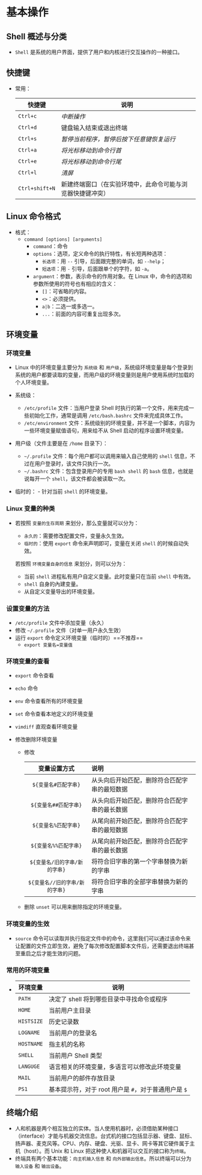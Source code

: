 # 基本操作

## Shell 概述与分类

- `Shell` 是系统的用户界面，提供了用户和内核进行交互操作的一种接口。

## 快捷键

- 常用：	

    | 快捷键         | 说明                                                       |
    | -------------- | ---------------------------------------------------------- |
    | `Ctrl+c`       | *中断操作*                                                 |
    | `Ctrl+d`       | 键盘输入结束或退出终端                                     |
    | `Ctrl+s`       | *暂停当前程序，暂停后按下任意键恢复运行*                   |
    | `Ctrl+a`       | *将光标移动到命令行首*                                     |
    | `Ctrl+e`       | *将光标移动到命令行尾*                                     |
    | `Ctrl+l`       | *清屏*                                                     |
    | `Ctrl+shift+N` | 新建终端窗口（在实验环境中，此命令可能与浏览器快捷键冲突） |

    

## Linux 命令格式

- 格式：
    - `command [options] [arguments]`
        - `command`：命令
        - `options`：选项，定义命令的执行特性，有长短两种选项：
            - `长选项`：用 `--` 引导，后面跟完整的单词，如 `--help`；
            - `短选项`：用 `-` 引导，后面跟单个的字符，如 `-a`。
        - `argument`：参数，表示命令的作用对象。在 Linux 中，命令的选项和参数所使用的符号也有相应的含义：
            - `[]`：可省略的内容。
            - `<>`：必须提供。
            - `a|b`：二选一或多选一。
            - `...`：前面的内容可重复出现多次。

## 环境变量

### 环境变量

- Linux 中的环境变量主要分为 `系统级` 和 `用户级`，系统级环境变量是每个登录到系统的用户都要读取的变量，而用户级的环境变量则是用户使用系统时加载的个人环境变量。
- 系统级：

    - `/etc/profile` 文件：当用户登录 Shell 时执行的第一个文件，用来完成一些初始化工作，通常是调用 `/etc/bash.bashrc` 文件来完成具体工作。
    - `/etc/environment` 文件：系统级别的环境变量，并不是一个脚本，内容为一些环境变量赋值语句，用来给不从 Shell 启动的程序设置环境变量。
- 用户级（文件主要是在 `/home` 目录下）：

    - `~/.profile` 文件：每个用户都可以调用来输入自己使用的 `shell` 信息，不过在用户登录时，该文件只执行一次。
    - `~/.bashrc` 文件：包含登录用户的专用 `bash shell` 的 `bash` 信息，也就是说每开一个 `shell`，该文件都会被读取一次。
- 临时的：
        - 针对当前 `shell` 的环境变量。

### Linux 变量的种类

- 若按照 `变量的生存周期` 来划分，那么变量就可以分为：

    - `永久的`：需要修改配置文件，变量永久生效。
    - `临时的`：使用 `export` 命令来声明即可，变量在关闭 `shell` 的时候自动失效。

    若按照 `环境变量自身的信息` 来划分，则可以分为：

    - 当前 `shell` 进程私有用户自定义变量。此时变量只在当前 `shell` 中有效。
    - `shell` 自身的內建变量。
    - 从自定义变量导出的环境变量。

### 设置变量的方法

- `/etc/profile` 文件中添加变量（永久） 
- 修改 `~/.profile` 文件（对单一用户永久生效）
- 运行 `export` 命令定义环境变量（临时的）==不推荐==
    -  `export 变量名=变量值`


### 环境变量的查看

- `export` 命令查看

- `echo` 命令

- `env` 命令查看所有的环境变量

- `set` 命令查看本地定义的环境变量

- `vimdiff` 直观查看环境变量

- 修改删除环境变量

    - 修改

        |          变量设置方式          | 说明                                         |
        | :----------------------------: | :------------------------------------------- |
        |      `${变量名#匹配字串}`      | 从头向后开始匹配，删除符合匹配字串的最短数据 |
        |     `${变量名##匹配字串}`      | 从头向后开始匹配，删除符合匹配字串的最长数据 |
        |      `${变量名%匹配字串}`      | 从尾向前开始匹配，删除符合匹配字串的最短数据 |
        |     `${变量名%%匹配字串}`      | 从尾向前开始匹配，删除符合匹配字串的最长数据 |
        | `${变量名/旧的字串/新的字串}`  | 将符合旧字串的第一个字串替换为新的字串       |
        | `${变量名//旧的字串/新的字串}` | 将符合旧字串的全部字串替换为新的字串         |

    - 删除 `unset` 可以用来删除指定的环境变量。

### 环境变量的生效

- `source` 命令可以读取并执行指定文件中的命令，这里我们可以通过该命令来让配置的文件立即生效，避免了每次修改配置脚本文件后，还需要退出终端甚至重启之后才能生效的问题。

### 常用的环境变量

- | 环境变量   | 说明                                                 |
    | ---------- | ---------------------------------------------------- |
    | `PATH`     | 决定了 shell 将到哪些目录中寻找命令或程序            |
    | `HOME`     | 当前用户主目录                                       |
    | `HISTSIZE` | 历史记录数                                           |
    | `LOGNAME`  | 当前用户的登录名                                     |
    | `HOSTNAME` | 指主机的名称                                         |
    | `SHELL`    | 当前用户 Shell 类型                                  |
    | `LANGUGE`  | 语言相关的环境变量，多语言可以修改此环境变量         |
    | `MAIL`     | 当前用户的邮件存放目录                               |
    | `PS1`      | 基本提示符，对于 root 用户是 `#`，对于普通用户是 `$` |

    

## 终端介绍

- 人和机器是两个相互独立的实体。当人使用机器时，必须借助某种接口（interface）才能与机器交流信息。台式机的接口包括显示器、键盘、鼠标、扬声器、麦克风等。CPU、内存、硬盘、光驱、显卡、网卡等其它硬件属于主机（host）。而 Unix 和 Linux 把这种使人和机器可以交互的接口称为`终端`。
- 终端具有两个基本功能：`向主机输入信息` 和 `向外部输出信息`。所以终端可以分为 `输入设备` 和 `输出设备`。